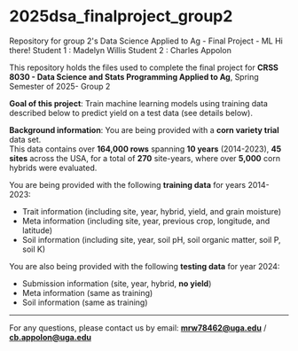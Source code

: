 # 2025dsa_finalproject_group2
Repository for group 2's Data Science Applied to Ag - Final Project - ML
Hi there!
Student 1 : Madelyn Willis
Student 2 : Charles Appolon

This repository holds the files used to complete the final project
for **CRSS 8030 - Data Science and Stats Programming Applied to Ag**, Spring Semester of 2025- Group 2  

**Goal of this project**: Train machine learning models using training data described below to predict yield on a test data (see details below).

**Background information**: You are being provided with a **corn variety trial** data set.  
This data contains over **164,000 rows** spanning **10 years** (2014-2023), **45 sites** across the USA, for a total of **270** site-years, where over **5,000** corn hybrids were evaluated.  

You are being provided with the following **training data** for years 2014-2023:   

  - Trait information (including site, year, hybrid, yield, and grain moisture)  
  - Meta information (including site, year, previous crop, longitude, and latitude)  
  - Soil information (including site, year, soil pH, soil organic matter, soil P, soil K)  

You are also being provided with the following **testing data** for year 2024:  
  - Submission information (site, year, hybrid, **no yield**)  
  - Meta information (same as training)  
  - Soil information (same as training)  

---
For any questions, please contact us by email: **mrw78462@uga.edu**  / **cb.appolon@uga.edu**